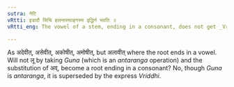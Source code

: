 ```yaml
---
sutra: नेटि
vRtti: इडादौ सिचि हलन्तस्याङ्गस्य वृद्धिर्न भवति ॥
vRtti_eng: The vowel of a stem, ending in a consonant, does not get _Vriddhi_, when the सिच् takes the augment इट् ॥

---
```

As अदेवीत्, असेवीत्, अकोषीत्, अमोषीत्, but अलावीत् where the root ends in a vowel. Will not लू by taking _Guna_ (which is an _antaranga_ operation) and the substitution of अव्, become a root ending in a consonant? No, though _Guna_ is _antaranga_, it is superseded by the express _Vriddhi_.